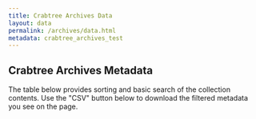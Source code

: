 ```yaml
---
title: Crabtree Archives Data
layout: data
permalink: /archives/data.html
metadata: crabtree_archives_test
---
```


## Crabtree Archives Metadata

The table below provides sorting and basic search of the collection contents. 
Use the "CSV" button below to download the filtered metadata you see on the page.
